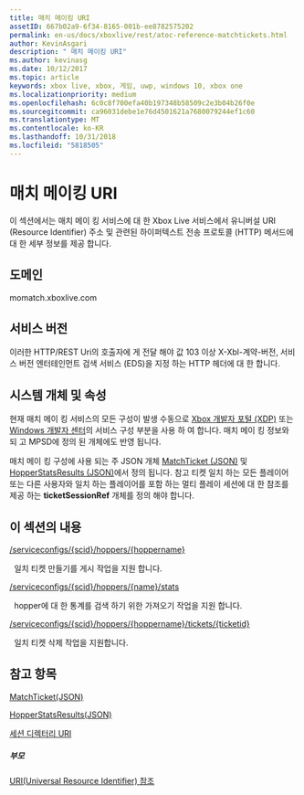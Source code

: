 ```yaml
---
title: 매치 메이킹 URI
assetID: 667b02a9-6f34-8165-001b-ee8782575202
permalink: en-us/docs/xboxlive/rest/atoc-reference-matchtickets.html
author: KevinAsgari
description: " 매치 메이킹 URI"
ms.author: kevinasg
ms.date: 10/12/2017
ms.topic: article
keywords: xbox live, xbox, 게임, uwp, windows 10, xbox one
ms.localizationpriority: medium
ms.openlocfilehash: 6c0c8f700efa40b197348b58509c2e3b04b26f0e
ms.sourcegitcommit: ca96031debe1e76d4501621a7680079244ef1c60
ms.translationtype: MT
ms.contentlocale: ko-KR
ms.lasthandoff: 10/31/2018
ms.locfileid: "5818505"
---
```

# <a name="matchmaking-uris"></a>매치 메이킹 URI
 
이 섹션에서는 매치 메이 킹 서비스에 대 한 Xbox Live 서비스에서 유니버설 URI (Resource Identifier) 주소 및 관련된 하이퍼텍스트 전송 프로토콜 (HTTP) 메서드에 대 한 세부 정보를 제공 합니다. 
 
<a id="ID4E6"></a>

 
## <a name="domain"></a>도메인
momatch.xboxlive.com  
<a id="ID4EEB"></a>

 
## <a name="service-version"></a>서비스 버전
 
이러한 HTTP/REST Uri의 호출자에 게 전달 해야 값 103 이상 X-Xbl-계약-버전, 서비스 버전 엔터테인먼트 검색 서비스 (EDS)을 지정 하는 HTTP 헤더에 대 한 합니다. 
  
<a id="ID4ELB"></a>

 
## <a name="system-objects-and-properties"></a>시스템 개체 및 속성
 
현재 매치 메이 킹 서비스의 모든 구성이 발생 수동으로 [Xbox 개발자 포털 (XDP)](https://xdp.xboxlive.com) 또는 [Windows 개발자 센터](https://partner.microsoft.com/dashboard/windows/overview)의 서비스 구성 부분을 사용 하 여 합니다. 매치 메이 킹 정보와 되 고 MPSD에 정의 된 개체에도 반영 됩니다. 
 
매치 메이 킹 구성에 사용 되는 주 JSON 개체 [MatchTicket (JSON)](../../json/json-matchticket.md) 및 [HopperStatsResults (JSON)](../../json/json-hopperstatsresults.md)에서 정의 됩니다. 참고 티켓 일치 하는 모든 플레이어 또는 다른 사용자와 일치 하는 플레이어를 포함 하는 멀티 플레이 세션에 대 한 참조를 제공 하는 **ticketSessionRef** 개체를 정의 해야 합니다. 
  
<a id="ID4EBC"></a>

 
## <a name="in-this-section"></a>이 섹션의 내용

[/serviceconfigs/{scid}/hoppers/{hoppername}](uri-serviceconfigsscidhoppershoppername.md)

&nbsp;&nbsp;일치 티켓 만들기를 게시 작업을 지원 합니다. 

[/serviceconfigs/{scid}/hoppers/{name}/stats](uri-serviceconfigsscidhoppershoppernamestats.md)

&nbsp;&nbsp;hopper에 대 한 통계를 검색 하기 위한 가져오기 작업을 지원 합니다.

[/serviceconfigs/{scid}/hoppers/{hoppername}/tickets/{ticketid}](uri-scidhoppernameticketid.md)

&nbsp;&nbsp;일치 티켓 삭제 작업을 지원합니다.
 
<a id="ID4ENC"></a>

 
## <a name="see-also"></a>참고 항목
 
<a id="ID4EPC"></a>

   [MatchTicket(JSON)](../../json/json-matchticket.md)

 [HopperStatsResults(JSON)](../../json/json-hopperstatsresults.md)

 [세션 디렉터리 URI](../sessiondirectory/atoc-reference-sessiondirectory.md)

  
<a id="ID4E2C"></a>

 
##### <a name="parent"></a>부모 

[URI(Universal Resource Identifier) 참조](../atoc-xboxlivews-reference-uris.md)

   